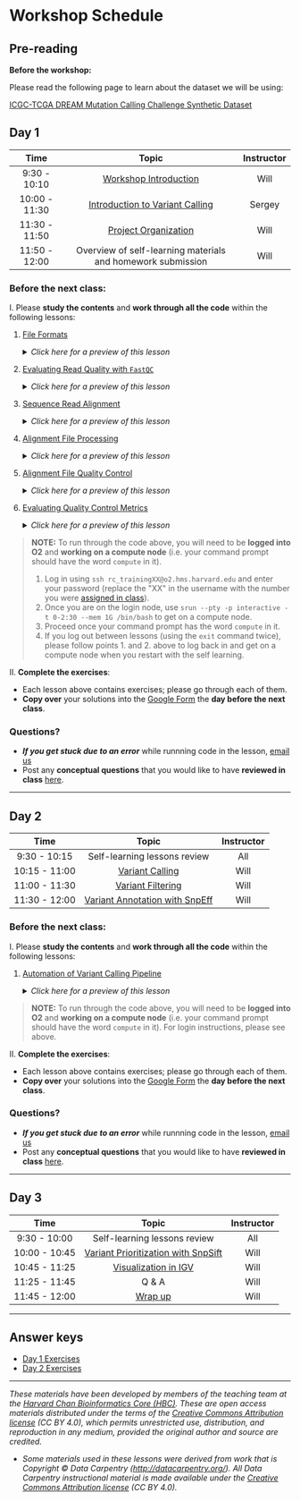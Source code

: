 # Workshop Schedule

## Pre-reading

**Before the workshop:**

Please read the following page to learn about the dataset we will be using:

[ICGC-TCGA DREAM Mutation Calling Challenge Synthetic Dataset](../lessons/01_syn3_dataset.md)

## Day 1

| Time |  Topic  | Instructor |
|:-----------:|:----------:|:--------:|
| 9:30 - 10:10 | [Workshop Introduction]() | Will |
| 10:00 - 11:30 | [Introduction to Variant Calling]() | Sergey |
| 11:30 - 11:50 | [Project Organization](../lessons/02_project_organization.md) | Will |
| 11:50 - 12:00 | Overview of self-learning materials and homework submission | Will |

### Before the next class:

I. Please **study the contents** and **work through all the code** within the following lessons:

  1. [File Formats](../lessons/03_file_formats.md)
      <details>
       <summary><i>Click here for a preview of this lesson</i></summary>
         <br>Before we dive too deeply into calling variants, there are a few file formats that we will see during our analysis. Understanding how these files are formatted will allow you to inspect them to ensure that the software programs that we are employing are working correctly.
         <br><br>This lesson will cover:<br>
             <ul><li>Describe the difference between 0-based and 1-based indexing</li>
             <li>Decode a FLAG in a SAM file in order to reveal information about the nature of the read's alignment</li>
             <li>Create a CIGAR string for an alignment</li>
             <li>Parse out variant information from a VCF file</li>
             <li>Create a BED file</li></ul>
             <hr />
        </details>
        
  2. [Evaluating Read Quality with `FastQC`](../lessons/04_fastqc.md)
      <details>
       <summary><i>Click here for a preview of this lesson</i></summary>
         <br>The first step in many NGS studies is first to evaluate the read qualites that you received from the sequencing facility. A common tool used for handling this analysis is <code>FastQC</code>. 
         <br><br>This lesson will cover:<br>
          <ul><li>Implement FastQC to evaluate read qualities</li>
          <li>Manipulate strings of bash variable</li>
          <li>Evaluate FastQC output</li>
          <li>Utilize sed to find-and-replace text</li></ul>
          <hr />
        </details>

  3. [Sequence Read Alignment](../lessons/05_sequence_alignment_theory.md)
      <details>
       <summary><i>Click here for a preview of this lesson</i></summary>
         <br>Once we have completed our QC on sequence reads we will be aligning the reads to a reference sequence. This alignment step places each read in genomic space and creates the bedrock for calling variants.
         <br><br>This lesson will cover:<br>
             <ul><li>Enumerate difficulties with alignment</li>
             <li>Create an <code>sbatch</code> script to align reads</li></ul>
             <hr />
        </details>

  4. [Alignment File Processing ](../lessons/06_alignment_file_processing.md)
      <details>
       <summary><i>Click here for a preview of this lesson</i></summary>
         <br>Before we can call variants from our alignment files, we need to do some processing to clean them up. The two major concerns here are organizing (sorting) our alignment files for our analyses and removing duplicates.
         <br><br>This lesson will cover:<br>
             <ul><li>Differentiate between query-sorted and coordinate-sorted alignment files</li>
             <li>Describe and remove duplicate reads</li>
             <li>Process a raw SAM file for input into a BAM for GATK</li></ul>
             <hr />
        </details>

  5. [Alignment File Quality Control](../lessons/07_alignment_QC.md)
      <details>
       <summary><i>Click here for a preview of this lesson</i></summary>
         <br>Once we have our alignment files processed, we want to evaluate them to ensure that the data is of high-quality before proceeding into variant calling. We also need to merge our read quality QC from <code>FastQC</code> into a report with these alignment QC metrics using <code>MultiQC</code>.
         <br><br>This lesson will cover:<br>
             <ul><li>Estimate alignment rates using <code>Picard</code></li>
             <li>Merge <code>Picard</code> QC metrics with <code>FastQC</code> metrics using <code>MultiQC</code></li></ul>
             <hr />
        </details>
        
  6. [Evaluating Quality Control Metrics](../lessons/08_evaluate_QC.md)
      <details>
       <summary><i>Click here for a preview of this lesson</i></summary>
         <br>Many high-performance computing clusters are not designed to render the HTML reports produced by <code>MultiQC</code>. Thus, we will use <code>FileZilla</code> to dowload our <code>MultiQC</code> HTML report and interpret the results within it.
         <br><br>This lesson will cover:<br>
             <ul><li>Evaluating alignment rates</li>
             <li>Intepretting read QC metrics within <code>MultiQC</code> HTML report</li></ul>
             <hr />
        </details>
        


> **NOTE:** To run through the code above, you will need to be **logged into O2** and **working on a compute node** (i.e. your command prompt should have the word `compute` in it).
> 1. Log in using `ssh rc_trainingXX@o2.hms.harvard.edu` and enter your password (replace the "XX" in the username with the number you were [assigned in class](https://docs.google.com/spreadsheets/d/1kBlYowhjjHJC9ZovmbBULmbqozKpprM17vZ2wPlhNg0/edit?usp=sharing)). 
> 2. Once you are on the login node, use `srun --pty -p interactive -t 0-2:30 --mem 1G /bin/bash` to get on a compute node.
> 3. Proceed once your command prompt has the word `compute` in it.
> 4. If you log out between lessons (using the `exit` command twice), please follow points 1. and 2. above to log back in and get on a compute node when you restart with the self learning.

II. **Complete the exercises**:
   * Each lesson above contains exercises; please go through each of them.
   * **Copy over** your solutions into the [Google Form]() the **day before the next class**.

### Questions?
* ***If you get stuck due to an error*** while runnning code in the lesson, [email us](mailto:hbctraining@hsph.harvard.edu) 
* Post any **conceptual questions** that you would like to have **reviewed in class** [here](https://PollEv.com/hbctraining945).

***

## Day 2

| Time |  Topic  | Instructor |
|:-----------:|:----------:|:--------:|
| 9:30 - 10:15 | Self-learning lessons review | All |
| 10:15 - 11:00 | [Variant Calling](../lessons/09_variant_calling.md) | Will |
| 11:00 - 11:30 | [Variant Filtering](../lessons/10_variant_filtering.md) | Will |
| 11:30 - 12:00 | [Variant Annotation with SnpEff](../lessons/11_variant_annotation.md) | Will |


### Before the next class:

I. Please **study the contents** and **work through all the code** within the following lessons:

1. [Automation of Variant Calling Pipeline](../lessons/12_automation_of_variant_calling.md)

      <details>
       <summary><i>Click here for a preview of this lesson</i></summary>
         <br>Now that we have executed much of the standard workflow for variant calling, we might want to automate our workflow to make future analyses more streamlined and reproducible with a consistent workflow. We will need to adapt our current scripts to allow for a more streamlined workflow and also discuss some intricacies <code>bash</code> and <code>SLURM</code> that will help us create this automated workflow.
         <br><br>This lesson will cover:<br>
          <ul><li>Construct a flexible pipeline for automating variant calling</li>
          <li>Integrate the <code>--dependency</code> option for <code>sbatch</code> into workflows</li></ul>
          <hr />
        </details>

> **NOTE:** To run through the code above, you will need to be **logged into O2** and **working on a compute node** (i.e. your command prompt should have the word `compute` in it). For login instructions, please see above.

II. **Complete the exercises**:
   * Each lesson above contains exercises; please go through each of them.
   * **Copy over** your solutions into the [Google Form]() the **day before the next class**.
   
### Questions?
* ***If you get stuck due to an error*** while runnning code in the lesson, [email us](mailto:hbctraining@hsph.harvard.edu) 
* Post any **conceptual questions** that you would like to have **reviewed in class** [here](https://PollEv.com/hbctraining945).

***

## Day 3

| Time |  Topic  | Instructor |
|:-----------:|:----------:|:--------:|
| 9:30 - 10:00 | Self-learning lessons review | All |
| 10:00 - 10:45 | [Variant Prioritization with SnpSift](../lessons/13_variant_prioritization.md) | Will |
| 10:45 - 11:25 | [Visualization in IGV](../lessons/14_IGV.md) | Will |
| 11:25 - 11:45 | Q & A | Will |
| 11:45 - 12:00 | [Wrap up]() | Will |

***


## Answer keys
* [Day 1 Exercises]()
* [Day 2 Exercises]()


***

*These materials have been developed by members of the teaching team at the [Harvard Chan Bioinformatics Core (HBC)](http://bioinformatics.sph.harvard.edu/). These are open access materials distributed under the terms of the [Creative Commons Attribution license](https://creativecommons.org/licenses/by/4.0/) (CC BY 4.0), which permits unrestricted use, distribution, and reproduction in any medium, provided the original author and source are credited.*

* *Some materials used in these lessons were derived from work that is Copyright © Data Carpentry (http://datacarpentry.org/). 
All Data Carpentry instructional material is made available under the [Creative Commons Attribution license](https://creativecommons.org/licenses/by/4.0/) (CC BY 4.0).*
